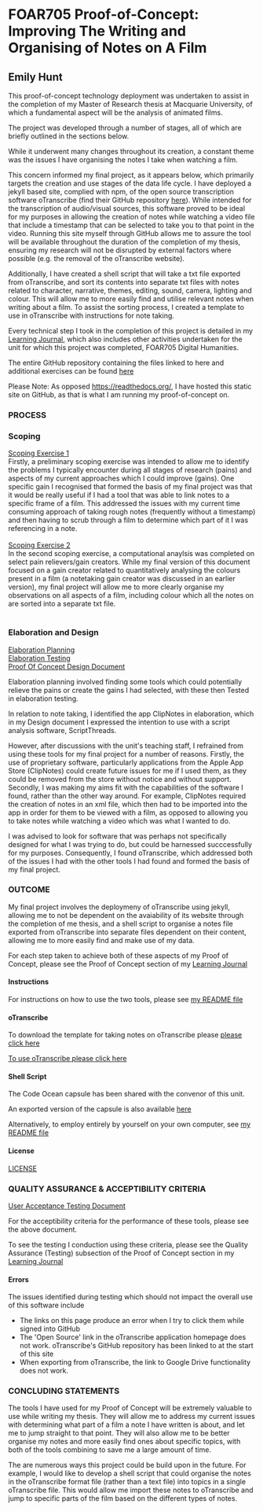 # FOAR705 Proof-of-Concept: Improving The Writing and Organising of Notes on A Film
## Emily Hunt

This proof-of-concept technology deployment was undertaken to assist in the completion of my Master of Research thesis at Macquarie University, of which a fundamental aspect will be the analysis of animated films.

The project was developed through a number of stages, all of which are briefly outlined in the sections below.

While it underwent many changes throughout its creation, a constant theme was the issues I have organising the notes I take when watching a film.

This concern informed my final project, as it appears below, which primarily targets the creation and use stages of the data life cycle. I have deployed a jekyll based site, complied with npm, of the open source transcription software oTranscribe (find their GitHub repository [here](https://github.com/oTranscribe/oTranscribe)). While intended for the transcription of audio/visual sources, this software proved to be ideal for my purposes in allowing the creation of notes while watching a video file that include a timestamp that can be selected to take you to that point in the video. Running this site myself through GitHub allows me to assure the tool will be available throughout the duration of the completion of my thesis, ensuring my research will not be disrupted by external factors where possible (e.g. the removal of the oTranscribe website).

Additionally, I have created a shell script that will take a txt file exported from oTranscribe, and sort its contents into separate txt files with notes related to character, narrative, themes, editing, sound, camera, lighting and colour. This will allow me to more easily find and utilise relevant notes when writing about a film. To assist the sorting process, I created a template to use in oTranscribe with instructions for note taking.

Every technical step I took in the completion of this project is detailed in my [Learning Journal](https://github.com/MQ-FOAR705/Hunt-Learning-Journal/tree/850c1b6e3e7da90878e6e5c957679a0df5459534), which also includes other activities undertaken for the unit for which this project was completed, FOAR705 Digital Humanities.

The entire GitHub repository containing the files linked to here and additional exercises can be found [here](https://github.com/MQ-FOAR705/Hunt-Exercises)

Please Note: As opposed https://readthedocs.org/, I have hosted this static site on GitHub, as that is what I am running my proof-of-concept on.

### PROCESS

### Scoping
[Scoping Exercise 1](https://github.com/MQ-FOAR705/Hunt-Exercises/blob/master/Hunt-Scoping%20Exercise.pdf)
<br />
Firstly, a preliminary scoping exercise was intended to allow me to identify the problems I typically encounter during all stages of research (pains) and aspects of my current approaches which I could improve (gains). One specific gain I recognised that formed the basis of my final project was that it would be really useful if I had a tool that was able to link notes to a specific frame of a film. This addressed the issues with my current time consuming approach of taking rough notes (frequently without a timestamp) and then having to scrub through a film to determine which part of it I was referencing in a note.
<br />
<br />
[Scoping Exercise 2](https://github.com/MQ-FOAR705/Hunt_Scoping_2_Computational_Analysis/tree/d31da158e86a974e494cdc4516c974fbd745eae4)
<br />
In the second scoping exercise, a computational anaylsis was completed on select pain relievers/gain creators. While my final version of this document focused on a gain creator related to quantitatively analysing the colours present in a film (a notetaking gain creator was discussed in an earlier version), my final project will allow me to more clearly organise my observations on all aspects of a film, including colour which all the notes on are sorted into a separate txt file.
<br />
<br />

### Elaboration and Design
[Elaboration Planning](https://github.com/MQ-FOAR705/Hunt_Elaboration_1_Planning/tree/d4199f3bb947796168a9ffd85e2ab1cd65c21b86)
<br />
[Elaboration Testing](https://github.com/MQ-FOAR705/Hunt_Elaboration_2_Testing/tree/2fd260c520b51e7a68835084fe2e7d769016efa2)<br />
[Proof Of Concept Design Document](https://github.com/MQ-FOAR705/Hunt_Proof_Of_Concept_Design/tree/628f2cc3c2499c57512d2e432345cd18178d629a)

Elaboration planning involved finding some tools which could potentially relieve the pains or create the gains I had selected, with these then Tested in elaboration testing.

In relation to note taking, I identified the app ClipNotes in elaboration, which in my Design document I expressed the intention to use with a script analysis software, ScriptThreads. 

However, after discussions with the unit's teaching staff, I refrained from using these tools for my final project for a number of reasons. Firstly, the use of proprietary software, particularly applications from the Apple App Store (ClipNotes) could create future issues for me if I used them, as they could be removed from the store without notice and without support. Secondly, I was making my aims fit with the capabilities of the software I found, rather than the other way around. For example, ClipNotes required the creation of notes in an xml file, which then had to be imported into the app in order for them to be viewed with a film, as opposed to allowing you to take notes while watching a video which was what I wanted to do.

I was advised to look for software that was perhaps not specifically designed for what I was trying to do, but could be harnessed succcessfully for my purposes. Consequently, I found oTranscribe, which addressed both of the issues I had with the other tools I had found and formed the basis of my final project.
<br />

### OUTCOME

My final project involves the deploymeny of oTranscribe using jekyll, allowing me to not be dependent on the avaiability of its website through the completion of me thesis, and a shell script to organise a notes file exported from oTranscribe into separate files dependent on their content, allowing me to more easily find and make use of my data.

For each step taken to achieve both of these aspects of my Proof of Concept, please see the Proof of Concept section of my [Learning Journal](https://github.com/MQ-FOAR705/Hunt-Learning-Journal/tree/850c1b6e3e7da90878e6e5c957679a0df5459534) 


#### Instructions
For instructions on how to use the two tools, please see [my README file](https://github.com/MQ-FOAR705/Hunt-Exercises/blob/master/README.md)

#### oTranscribe

To download the template for taking notes on oTranscribe please [please click here](/Hunt-Exercises/oTranscribe_Template.otr)

[To use oTranscribe please click here](/Hunt-Exercises/docs)

#### Shell Script

The Code Ocean capsule has been shared with the convenor of this unit.

An exported version of the capsule is also available [here](https://github.com/MQ-FOAR705/Hunt-Exercises/tree/master/Proof_of_Concept__CodeOcean_Capsule)

Alternatively, to employ entirely by yourself on your own computer, see [my README file](https://github.com/MQ-FOAR705/Hunt-Exercises/blob/master/README.md)

#### License
[LICENSE](https://github.com/MQ-FOAR705/Hunt-Exercises/blob/master/LICENSE)


### QUALITY ASSURANCE & ACCEPTIBILITY CRITERIA

[User Acceptance Testing Document](https://github.com/MQ-FOAR705/Hunt_Quality_Assurance_Scaffold/tree/f1e0436fd7572743f1b47f480772565995770247)

For the acceptibility criteria for the performance of these tools, please see the above document.

To see the testing I conduction using these criteria, please see the Quality Assurance (Testing) subsection of the Proof of Concept section in my [Learning Journal](https://github.com/MQ-FOAR705/Hunt-Learning-Journal/tree/850c1b6e3e7da90878e6e5c957679a0df5459534) 

#### Errors
The issues identified during testing which should not impact the overall use of this software include
* The links on this page produce an error when I try to click them while signed into GitHub
* The 'Open Source' link in the oTranscribe application homepage does not work. oTranscribe's GitHub repository has been linked to at the start of this site
* When exporting from oTranscribe, the link to Google Drive functionality does not work.

### CONCLUDING STATEMENTS

The tools I have used for my Proof of Concept will be extremely valuable to use while writing my thesis. They will allow me to address my current issues with determining what part of a film a note I have written is about, and let me to jump straight to that point. They will also allow me to be better organise my notes and more easily find ones about specific topics, with both of the tools combining to save me a large amount of time.

The are numerous ways this project could be build upon in the future. For example, I would like to develop a shell script that could organise the notes in the oTranscribe format file (rather than a text file) into topics in a single oTranscribe file. This would allow me import these notes to oTranscribe and jump to specific parts of the film based on the different types of notes.
